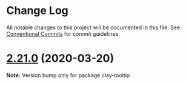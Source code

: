# Change Log

All notable changes to this project will be documented in this file.
See [Conventional Commits](https://conventionalcommits.org) for commit guidelines.

# [2.21.0](https://github.com/liferay/clay/tree/master/packages/clay-tooltip/compare/v2.20.2...v2.21.0) (2020-03-20)

**Note:** Version bump only for package clay-tooltip
